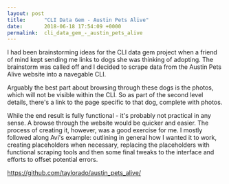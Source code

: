```yaml
---
layout: post
title:      "CLI Data Gem - Austin Pets Alive"
date:       2018-06-18 17:54:09 +0000
permalink:  cli_data_gem_-_austin_pets_alive
---
```



I had been brainstorming ideas for the CLI data gem project when a friend of mind kept sending me links to dogs she was thinking of adopting.  The brainstorm was called off and I decided to scrape data from the Austin Pets Alive website into a  navegable CLI.

Arguably the best part about browsing through these dogs is the photos, which will not be visible within the CLI.  So as part of the second level details, there's a link to the page specific to that dog, complete with photos.

While the end result is fully functional - it's probably not practical in any sense.  A browse through the website would be quicker and easier.  The process of creating it, however, was a good exercise for me.  I mostly followed along Avi's example:  outlining in general how I wanted it to work,  creating placeholders when necessary, replacing the placeholders with functional scraping tools and then some final tweaks to the interface and efforts to offset potential errors.

https://github.com/taylorado/austin_pets_alive/


